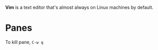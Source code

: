 **Vim** is a text editor that's almost always on Linux machines by default.

# Panes

To kill pane, `C-w q`
